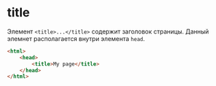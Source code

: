 # title

Элемент `<title>...</title>` содержит заголовок страницы. Данный элемнет располагается внутри элемента `head`.

```html
<html>
    <head>
        <title>My page</title>
    </head>
</html>
```
